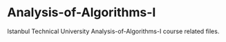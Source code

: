 # Analysis-of-Algorithms-I
Istanbul Technical University Analysis-of-Algorithms-I course related files. 
